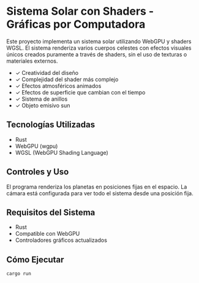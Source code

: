# Sistema Solar con Shaders - Gráficas por Computadora

Este proyecto implementa un sistema solar utilizando WebGPU y shaders WGSL. El sistema renderiza varios cuerpos celestes con efectos visuales únicos creados puramente a través de shaders, sin el uso de texturas o materiales externos.

- ✓ Creatividad del diseño
- ✓ Complejidad del shader más complejo
- ✓ Efectos atmosféricos animados
- ✓ Efectos de superficie que cambian con el tiempo 
- ✓ Sistema de anillos 
- ✓ Objeto emisivo sun 

## Tecnologías Utilizadas
- Rust
- WebGPU (wgpu)
- WGSL (WebGPU Shading Language)

## Controles y Uso
El programa renderiza los planetas en posiciones fijas en el espacio. La cámara está configurada para ver todo el sistema desde una posición fija.

## Requisitos del Sistema
- Rust
- Compatible con WebGPU
- Controladores gráficos actualizados

## Cómo Ejecutar
```bash
cargo run
```

